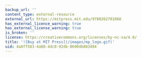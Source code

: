 ```yaml
---
backup_url: ''
content_type: external-resource
external_url: https://mitpress.mit.edu/9780262701068
has_external_licence_warning: true
has_external_license_warning: true
is_broken: ''
license: https://creativecommons.org/licenses/by-nc-sa/4.0/
title: '![Buy at MIT Press](/images/mp_logo.gif)'
uid: 4a8ff583-4a08-4dc0-92db-06904b883484
---
```

